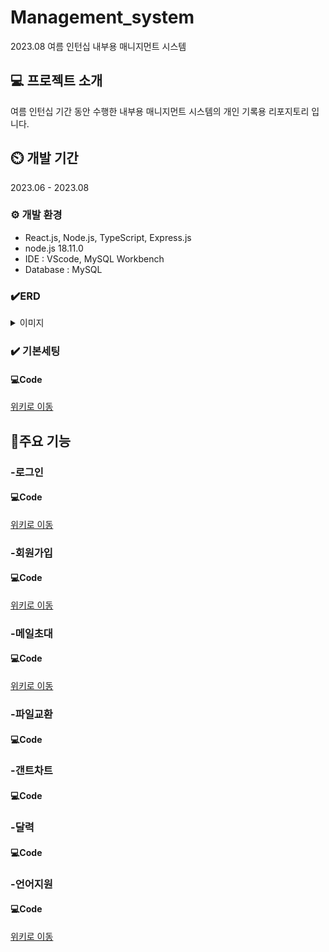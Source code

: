 # Management_system
2023.08 여름 인턴십 내부용 매니지먼트 시스템

## 💻 프로젝트 소개
여름 인턴십 기간 동안 수행한 내부용 매니지먼트 시스템의 개인 기록용 리포지토리 입니다.

## ⏲️ 개발 기간
2023.06 - 2023.08

### ⚙️ 개발 환경
<ul>
  <li>React.js, Node.js, TypeScript, Express.js</li>
  <li>node.js 18.11.0</li>
  <li>IDE : VScode, MySQL Workbench</li>
  <li>Database : MySQL</li>
</ul>

### ✔️ERD
<details>
<summary>이미지</summary>

![ERD](https://github.com/MinjoonHK/Management_system/assets/108560916/951ecf1d-37ce-489d-9fe7-cba417f3f132)
</details>

### ✔️ 기본세팅
#### 💻Code
<a href="https://github.com/MinjoonHK/Management_system/wiki/Management-System-%EA%B8%B0%EB%B3%B8%EC%84%B8%ED%8C%85">위키로 이동</a>

## 📌주요 기능
### -로그인
#### 💻Code
<a href="https://github.com/MinjoonHK/Management_system/wiki/Management-System-%EC%A3%BC%EC%9A%94%EA%B8%B0%EB%8A%A5-%E2%80%90-%EB%A1%9C%EA%B7%B8%EC%9D%B8">위키로 이동</a>

### -회원가입
#### 💻Code

<a href="https://github.com/MinjoonHK/Management_system/wiki/Management-System-%EC%A3%BC%EC%9A%94%EA%B8%B0%EB%8A%A5-%E2%80%90-%ED%9A%8C%EC%9B%90%EA%B0%80%EC%9E%85">위키로 이동</a>

### -메일초대
#### 💻Code

<a href="https://github.com/MinjoonHK/Management_system/wiki/Management-System-%EC%A3%BC%EC%9A%94%EA%B8%B0%EB%8A%A5-%E2%80%90-%EB%A9%94%EC%9D%BC%EC%B4%88%EB%8C%80">
위키로 이동</a>

### -파일교환
#### 💻Code

### -갠트차트
#### 💻Code

### -달력
#### 💻Code

### -언어지원
#### 💻Code

<a href="https://github.com/MinjoonHK/Management_system/wiki/Management-System-%EC%A3%BC%EC%9A%94%EA%B8%B0%EB%8A%A5-%E2%80%90-%EC%96%B8%EC%96%B4%EC%A7%80%EC%9B%90">위키로 이동</a>




